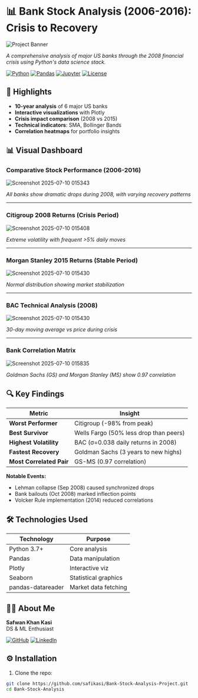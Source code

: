 # 📊 Bank Stock Analysis (2006-2016): Crisis to Recovery

![Project Banner](https://img.freepik.com/free-vector/gradient-stock-market-concept_23-2149166910.jpg)

*A comprehensive analysis of major US banks through the 2008 financial crisis using Python's data science stack.*

[![Python](https://img.shields.io/badge/Python-3.7%2B-blue?logo=python)](https://python.org)
[![Pandas](https://img.shields.io/badge/Pandas-1.0%2B-orange?logo=pandas)](https://pandas.pydata.org)
[![Jupyter](https://img.shields.io/badge/Jupyter-Notebook-orange?logo=jupyter)](https://jupyter.org)
[![License](https://img.shields.io/badge/License-MIT-green)](LICENSE)

## 🌟 Highlights
- **10-year analysis** of 6 major US banks
- **Interactive visualizations** with Plotly
- **Crisis impact comparison** (2008 vs 2015)
- **Technical indicators**: SMA, Bollinger Bands
- **Correlation heatmaps** for portfolio insights

## 📊 Visual Dashboard

### Comparative Stock Performance (2006-2016)
![Screenshot 2025-07-10 015343](https://github.com/user-attachments/assets/ed6a6876-c49a-4945-8a63-d7af62f48d32)

*All banks show dramatic drops during 2008, with varying recovery patterns*

---

### Citigroup 2008 Returns (Crisis Period)
![Screenshot 2025-07-10 015408](https://github.com/user-attachments/assets/2cb2e2f6-7371-4b04-968d-0c07214869f0)

*Extreme volatility with frequent >5% daily moves*

---

### Morgan Stanley 2015 Returns (Stable Period)
![Screenshot 2025-07-10 015430](https://github.com/user-attachments/assets/52a512c1-c9a5-4064-9ac4-c458d0e1ec03)

*Normal distribution showing market stabilization*

---

### BAC Technical Analysis (2008)
![Screenshot 2025-07-10 015430](https://github.com/user-attachments/assets/4c1dce48-b562-4739-b28a-f07905d1eba2)

*30-day moving average vs price during crisis*

---

### Bank Correlation Matrix
![Screenshot 2025-07-10 015835](https://github.com/user-attachments/assets/a6744e7c-ff87-44df-826a-d17e84da4d23)

*Goldman Sachs (GS) and Morgan Stanley (MS) show 0.97 correlation*

## 🔍 Key Findings

| Metric | Insight |
|--------|---------|
| **Worst Performer** | Citigroup (-98% from peak) |
| **Best Survivor** | Wells Fargo (50% less drop than peers) |
| **Highest Volatility** | BAC (σ=0.038 daily returns in 2008) |
| **Fastest Recovery** | Goldman Sachs (3 years to new highs) |
| **Most Correlated Pair** | GS-MS (0.97 correlation) |

**Notable Events:**
- Lehman collapse (Sep 2008) caused synchronized drops
- Bank bailouts (Oct 2008) marked inflection points
- Volcker Rule implementation (2014) reduced correlations

## 🛠 Technologies Used

| Technology | Purpose | 
|------------|---------|
| Python 3.7+ | Core analysis |
| Pandas | Data manipulation |
| Plotly | Interactive viz |
| Seaborn | Statistical graphics |
| pandas-datareader | Market data fetching |

## 👨‍💻 About Me
**Safwan Khan Kasi**  
DS & ML Enthusiast   

[![GitHub](https://img.shields.io/badge/GitHub-safikasi-blue?logo=github)](https://github.com/safikasi)
[![LinkedIn](https://img.shields.io/badge/LinkedIn-Safwan_Kasi-blue?logo=linkedin)](https://www.linkedin.com/in/safwan-kasi-2b5358292/)

## ⚙️ Installation

1. Clone the repo:
```bash
git clone https://github.com/safikasi/Bank-Stock-Analysis-Project.git
cd Bank-Stock-Analysis
